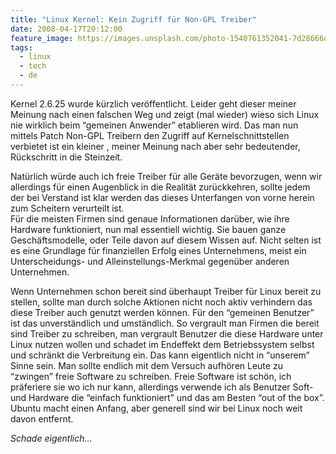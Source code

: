 ```yaml
---
title: "Linux Kernel: Kein Zugriff für Non-GPL Treiber"
date: 2008-04-17T20:12:00
feature_image: https://images.unsplash.com/photo-1540761352041-7d28666d4e37?ixlib=rb-0.3.5&q=80&fm=jpg&crop=entropy&cs=tinysrgb&w=1080&fit=max&ixid=eyJhcHBfaWQiOjExNzczfQ&s=9ba969312e42ff647351076948c84b01
tags:
  - linux
  - tech
  - de
---
```


Kernel 2.6.25 wurde kürzlich veröffentlicht. Leider geht dieser meiner Meinung nach einen falschen Weg und zeigt (mal wieder) wieso sich Linux nie wirklich beim “gemeinen Anwender” etablieren wird. Das man nun mittels Patch Non-GPL Treibern den Zugriff auf Kernelschnittstellen verbietet ist ein kleiner , meiner Meinung nach aber sehr bedeutender, Rückschritt in die Steinzeit.

Natürlich würde auch ich freie Treiber für alle Geräte bevorzugen, wenn wir allerdings für einen Augenblick in die Realität zurückkehren, sollte jedem der bei Verstand ist klar werden das dieses Unterfangen von vorne herein zum Scheitern verurteilt ist.  
Für die meisten Firmen sind genaue Informationen darüber, wie ihre Hardware funktioniert, nun mal essentiell wichtig. Sie bauen ganze Geschäftsmodelle, oder Teile davon auf diesem Wissen auf. Nicht selten ist es eine Grundlage für finanziellen Erfolg eines Unternehmens, meist ein Unterscheidungs- und Alleinstellungs-Merkmal gegenüber anderen Unternehmen.

Wenn Unternehmen schon bereit sind überhaupt Treiber für Linux bereit zu stellen, sollte man durch solche Aktionen nicht noch aktiv verhindern das diese Treiber auch genutzt werden können. Für den “gemeinen Benutzer” ist das unverständlich und umständlich. So vergrault man Firmen die bereit sind Treiber zu schreiben, man vergrault Benutzer die diese Hardware unter Linux nutzen wollen und schadet im Endeffekt dem Betriebssystem selbst und schränkt die Verbreitung ein. Das kann eigentlich nicht in “unserem” Sinne sein. Man sollte endlich mit dem Versuch aufhören Leute zu “zwingen” freie Software zu schreiben. Freie Software ist schön, ich präferiere sie wo ich nur kann, allerdings verwende ich als Benutzer Soft- und Hardware die “einfach funktioniert” und das am Besten “out of the box”. Ubuntu macht einen Anfang, aber generell sind wir bei Linux noch weit davon entfernt.

_Schade eigentlich…_